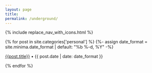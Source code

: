 ```yaml
---
layout: page
title: 
permalink: /underground/
---
```


{% include replace_nav_with_icons.html %}

{% for post in site.categories['personal'] %}
      {%- assign date_format = site.minima.date_format | default: "%b %-d, %Y" -%}
<article class="archive-item">
    <p class="post-meta post-meta-title"><a class="page-meta" href="{{ site.baseurl }}{{ post.url }}">{{post.title}}</a>  • {{ post.date | date: date_format }}</p>

</article>
{% endfor %}
